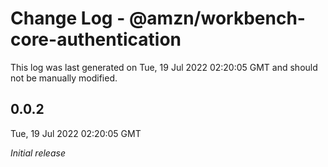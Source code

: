 # Change Log - @amzn/workbench-core-authentication

This log was last generated on Tue, 19 Jul 2022 02:20:05 GMT and should not be manually modified.

## 0.0.2
Tue, 19 Jul 2022 02:20:05 GMT

_Initial release_

